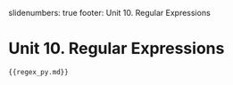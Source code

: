 slidenumbers: true
footer: Unit 10. Regular Expressions

# Unit 10. Regular Expressions

~~~ python
{{regex_py.md}}
~~~

